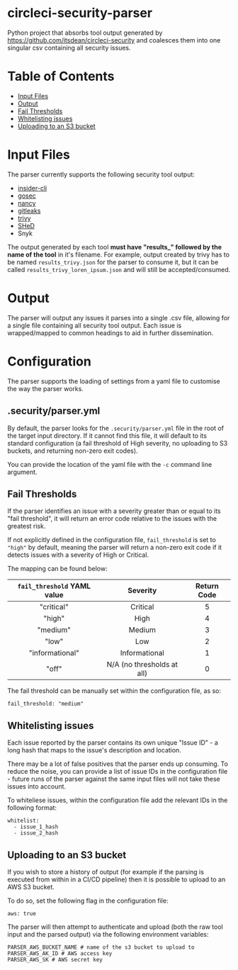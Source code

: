 # circleci-security-parser
Python project that absorbs tool output generated by https://github.com/itsdean/circleci-security and coalesces them into one singular csv containing all security issues.

# Table of Contents
  * [Input Files](#input-files)
  * [Output](#output)
  * [Fail Thresholds](#fail-thresholds)
  * [Whitelisting issues](#whitelisting-issues)
  * [Uploading to an S3 bucket](#uploading-to-an-s3-bucket)
 
# Input Files
The parser currently supports the following security tool output:
  * [insider-cli](https://github.com/insidersec/insider)
  * [gosec](https://github.com/securego/gosec)
  * [nancy](https://github.com/sonatype-nexus-community/nancy)
  * [gitleaks](https://github.com/zricethezav/gitleaks)
  * [trivy](https://github.com/aquasecurity/trivy)
  * [SHeD](https://github.com/itsdean/shed)
  * Snyk

The output generated by each tool **must have "results_" followed by the name of the tool** in it's filename. For example, output created by trivy has to be named `results_trivy.json` for the parser to consume it, but it can be called `results_trivy_loren_ipsum.json` and will still be accepted/consumed.

# Output
The parser will output any issues it parses into a single .csv file, allowing for a single file containing all security tool output. Each issue is wrapped/mapped to common headings to aid in further dissemination.


# Configuration
The parser supports the loading of settings from a yaml file to customise the way the parser works.

## .security/parser.yml
By default, the parser looks for the `.security/parser.yml` file in the root of the target input directory.
If it cannot find this file, it will default to its standard configuration (a fail threshold of High severity, no uploading to S3 buckets, and returning non-zero exit codes).

You can provide the location of the yaml file with the `-c` command line argument.

## Fail Thresholds
If the parser identifies an issue with a severity greater than or equal to its "fail threshold", it will return an error code relative to the issues with the greatest risk.

If not explicitly defined in the configuration file, `fail_threshold` is set to `"high"` by default, meaning the parser will return a non-zero exit code if it detects issues with a severity of High or Critical.

The mapping can be found below:

| `fail_threshold` YAML value | Severity | Return Code |
| :-: | :-: | :-: |
| "critical" | Critical |	5 |
| "high" | High |	4 |
| "medium" | Medium |	3 |
| "low" | Low |	2 |
| "informational" | Informational |	1 |
| "off" | N/A (no thresholds at all) | 0 |

The fail threshold can be manually set within the configuration file, as so:
```
fail_threshold: "medium"
```

## Whitelisting issues
Each issue reported by the parser contains its own unique "Issue ID" - a long hash that maps to the issue's description and location.

There may be a lot of false positives that the parser ends up consuming. To reduce the noise, you can provide a list of issue IDs in the configuration file - future runs of the parser against the same input files will not take these issues into account.

To whiteliese issues, within the configuration file add the relevant IDs in the following format:
```
whitelist:
  - issue_1_hash
  - issue_2_hash
```
## Uploading to an S3 bucket
If you wish to store a history of output (for example if the parsing is executed from within in a CI/CD pipeline) then it is possible to upload to an AWS S3 bucket.

To do so, set the following flag in the configuration file:
```
aws: true
```

The parser will then attempt to authenticate and upload (both the raw tool input and the parsed output) via the following environment variables:
```
PARSER_AWS_BUCKET_NAME # name of the s3 bucket to upload to
PARSER_AWS_AK_ID # AWS access key
PARSER_AWS_SK # AWS secret key
```
